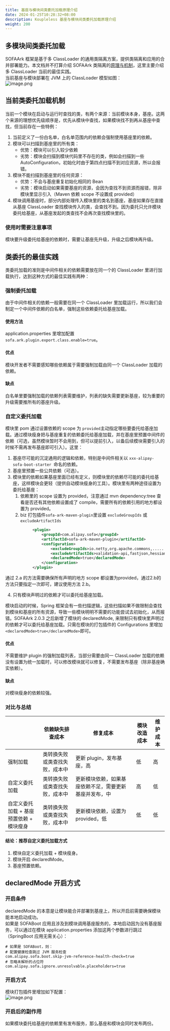 ```yaml
---
title: 基座与模块间类委托加载原理介绍
date: 2024-01-25T10:28:32+08:00
description: Koupleless 基座与模块间类委托加载原理介绍
weight: 200
---
```


## 多模块间类委托加载
SOFAArk 框架是基于多 ClassLoader 的通用类隔离方案，提供类隔离和应用的合并部署能力。本文档并不打算介绍 SOFAArk 类隔离的[原理与机制](https://www.sofastack.tech/projects/sofa-boot/sofa-ark-classloader/)，这里主要介绍多 ClassLoader 当前的最佳实践。<br />当前基座与模块部署在 JVM 上的 ClassLoader 模型如图：<br />![image.png](https://intranetproxy.alipay.com/skylark/lark/0/2022/png/149473/1653304883689-ec30b72b-1620-4a2a-8611-d6c24107afd2.png#clientId=u8aaeb3a3-ec6f-4&from=paste&height=225&id=u1df6aa1c&originHeight=450&originWidth=388&originalType=binary&ratio=1&rotation=0&showTitle=false&size=39808&status=done&style=none&taskId=uf6233ec3-9494-4b6a-b1b6-43546035a43&title=&width=194)

## 当前类委托加载机制
当前一个模块在启动与运行时查找的类，有两个来源：当前模块本身，基座。这两个来源的理想优先级顺序是，优先从模块中查找，如果模块找不到再从基座中查找，但当前存在一些特例：

1. 当前定义了一份白名单，白名单范围内的依赖会强制使用基座里的依赖。
2. 模块可以扫描到基座里的所有类：
   - 优势：模块可以引入较少依赖
   - 劣势：模块会扫描到模块代码里不存在的类，例如会扫描到一些 AutoConfiguration，初始化时由于第四点扫描不到对应资源，所以会报错。
3. 模块不能扫描到基座里的任何资源：
   - 优势：不会与基座重复初始化相同的 Bean
   - 劣势：模块启动如果需要基座的资源，会因为查找不到资源而报错，除非模块里显示引入（Maven 依赖 scope 不设置成 provided）
5. 模块调用基座时，部分内部处理传入模块里的类名到基座，基座如果存在直接从基座 ClassLoader 查找模块传入的类，会查找不到。因为委托只允许模块委托给基座，从基座发起的类查找不会再次查找模块里的。
   
### 使用时需要注意事项
模块要升级委托给基座的依赖时，需要让基座先升级，升级之后模块再升级。

## 类委托的最佳实践
类委托加载的准则是中间件相关的依赖需要放在同一个的 ClassLoader 里进行加载执行，达到这种方式的最佳实践有两种：

### 强制委托加载
由于中间件相关的依赖一般需要在同一个 ClassLoader 里加载运行，所以我们会制定一个中间件依赖的白名单，强制这些依赖委托给基座加载。

#### 使用方法
application.properties 里增加配置 `sofa.ark.plugin.export.class.enable=true`。

#### 优点
模块开发者不需要感知哪些依赖属于需要强制加载由同一个 ClassLoader 加载的依赖。

#### 缺点
白名单里要强制加载的依赖列表需要维护，列表的缺失需要更新基座，较为重要的升级需要推所有的基座升级。


### 自定义委托加载
模块里 pom 通过设置依赖的 scope 为 `provided`主动指定哪些要委托给基座加载。通过模块瘦身把与基座重复的依赖委托给基座加载，并在基座里预置中间件的依赖（可选，虽然模块暂时不会用到，但可以提前引入，以备后续模块需要引入的时候不需再发布基座即可引入）。这里：

1. 基座尽可能的沉淀通用的逻辑和依赖，特别是中间件相关以 `xxx-alipay-sofa-boot-starter `命名的依赖。
2. 基座里预置一些公共依赖（可选）。
3. 模块里的依赖如果基座里面已经有定义，则模块里的依赖尽可能的委托给基座，这样模块会更轻（提供自动模块瘦身的工具）。模块里有两种途径设置为委托给基座：
   1. 依赖里的 scope 设置为 provided，注意通过 mvn dependency:tree 查看是否还有其他依赖设置成了 compile，需要所有的依赖引用的地方都设置为 provided。
   2. biz 打包插件`sofa-ark-maven-plugin`里设置 `excludeGroupIds` 或 `excludeArtifactIds`
```xml
            <plugin>
                <groupId>com.alipay.sofa</groupId>
                <artifactId>sofa-ark-maven-plugin</artifactId>
                <configuration> 
                    <excludeGroupIds>io.netty,org.apache.commons,......</excludeGroupIds>
                    <excludeArtifactIds>validation-api,fastjson,hessian,slf4j-api,junit,velocity,......</excludeArtifactIds>
                    <declaredMode>true</declaredMode>
                </configuration>
            </plugin>
```
通过 2.a 的方法需要确保所有声明的地方 scope 都设置为provided，通过2.b的方法只要指定一次即可，建议使用方法 2.b。

4. 只有模块声明过的依赖才可以委托给基座加载。

模块启动的时候，Spring 框架会有一些扫描逻辑，这些扫描如果不做限制会查找到模块和基座的所有资源，导致一些模块明明不需要的功能尝试去初始化，从而报错。SOFAArk 2.0.3 之后新增了模块的 declaredMode, 来限制只有模块里声明过的依赖才可以委托给基座加载。只需在模块的打包插件的 Configurations 里增加  `<declaredMode>true</declaredMode>`即可。

#### 优点
不需要维护 plugin 的强制加载列表，当部分需要由同一 ClassLoader 加载的依赖没有设置为统一加载时，可以修改模块就可以修复，不需要发布基座（除非基座确实依赖）。

#### 缺点
对模块瘦身的依赖较强。


### 对比与总结
|  | 依赖缺失排查成本 | 修复成本 | 模块改造成本 | 维护成本 |
| --- | --- | --- | --- | --- |
| 强制加载 | 类转换失败或类查找失败，成本中 | 更新 plugin，发布基座，高 | 低 | 高 |
| 自定义委托加载 | 类转换失败或类查找失败，成本中 | 更新模块依赖，如果基座依赖不足，需要更新基座并发布，中 | 高 | 低 |
| 自定义委托加载 + 基座预置依赖 + 模块瘦身 | 类转换失败或类查找失败，成本中 | 更新模块依赖，设置为 provided，低 | 低 | 低 |


#### 结论：推荐自定义委托加载方式

1. 模块自定义委托加载 + 模块瘦身。
2. 模块开启 declaredMode。
3. 基座预置依赖。


## declaredMode 开启方式

### 开启条件
declaredMode 的本意是让模块能合并部署到基座上，所以开启前需要确保模块能本地启动成功。<br />如果是 SOFABoot 应用且涉及到模块调用基座服务的，本地启动因为没有基座服务，可以通过在模块 application.properties 添加这两个参数进行跳过（SpringBoot 应用无需关心）：
```properties
# 如果是 SOFABoot，则：
# 配置健康检查跳过 JVM 服务检查
com.alipay.sofa.boot.skip-jvm-reference-health-check=true
# 忽略未解析的占位符
com.alipay.sofa.ignore.unresolvable.placeholders=true
```

### 开启方式
模块打包插件里增加如下配置：<br />![image.png](https://intranetproxy.alipay.com/skylark/lark/0/2022/png/149473/1668428226653-d1ad571e-a580-42fa-9ca0-ff63c199dfb1.png#clientId=u664f9b10-526b-4&from=paste&height=399&id=uf9e74e96&originHeight=798&originWidth=975&originalType=binary&ratio=1&rotation=0&showTitle=false&size=116831&status=done&style=none&taskId=u2287fc36-ca94-4018-94f5-5a33dcb87b2&title=&width=487.5)

### 开启后的副作用
如果模块委托给基座的依赖里有发布服务，那么基座和模块会同时发布两份。

<br/>
